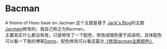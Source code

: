# Bacman
A theme of Hexo base on Jacman
这个主题是基于 <a href="http://wuchong.me/">Jack's Blog</a>的主题<a href="https://github.com/wuchong/jacman">Jacmam</a>修改的，我自己称之为Bacman。<br>
主要其实什么都没有改，只是修改了一下配色，修改成暗色便于阅读吧，具体配色可以看一下我的博客<a href="http://ppting.me">Demo</a>，配色修改可以看这篇文<a href="http://ppting.me/2015/01/26/change-jacman-theme/">《修改jacman主题颜色》</a>